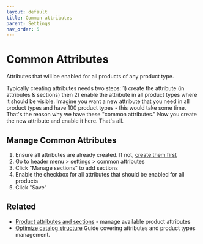```yaml
---
layout: default
title: Common attributes
parent: Settings
nav_order: 5
---
```


# Common Attributes

Attributes that will be enabled for all products of any product type.

Typically creating attributes needs two steps: 1) create the attribute (in attributes & sections) then 2) enable the attribute in all product types where it should be visible. Imagine you want a new attribute that you need in all product types and have 100 product types - this would take some time. That's the reason why we have these "common attributes." Now you create the new attribute and enable it here. That's all.

## Manage Common Attributes

1. Ensure all attributes are already created. If not, [create them first](./attributes.md)
2. Go to header menu > settings > common attributes
3. Click "Manage sections" to add sections
4. Enable the checkbox for all attributes that should be enabled for all products
5. Click "Save"

## Related

* [Product attributes and sections](./attributes.md) - manage available product attributes
* [Optimize catalog structure](../initial-setup/optimize-catalog-structure.md)
Guide covering attributes and product types management.